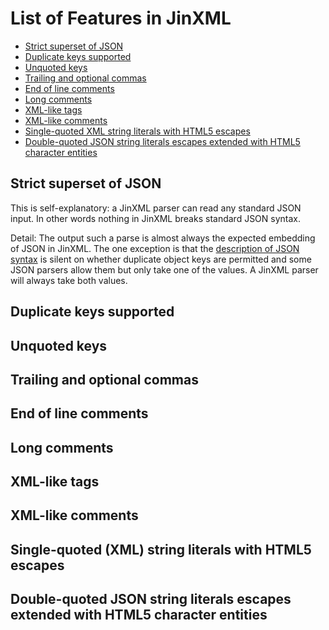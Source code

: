 # List of Features in JinXML

* [Strict superset of JSON](#strict-superset-of-json)
* [Duplicate keys supported](#duplicate-keys-supported)
* [Unquoted keys](#unquoted-keys)
* [Trailing and optional commas](#trailing-and-optional-commas)
* [End of line comments](#end-of-line-comments)
* [Long comments](#long-comments)
* [XML-like tags](#xml-like-tags)
* [XML-like comments](#xml-like-comments)
* [Single-quoted XML string literals with HTML5 escapes](#single-quoted-xml-string-literals-with-html5-escapes)
* [Double-quoted JSON string literals escapes extended with HTML5 character entities](#double-quoted-json-string-literals-escapes-extended-with-html5-character-entities)

## Strict superset of JSON
This is self-explanatory: a JinXML parser can read any standard JSON input. In other words nothing in JinXML breaks standard JSON syntax. 

Detail: The output such a parse is almost always the expected embedding of JSON in JinXML. The one exception is that the [description of JSON syntax](https://json.org) is silent on whether duplicate object keys are permitted and some JSON parsers allow them but only take one of the values. A JinXML parser will always take both values.

## Duplicate keys supported



## Unquoted keys

## Trailing and optional commas

## End of line comments

## Long comments

## XML-like tags

## XML-like comments

## Single-quoted (XML) string literals with HTML5 escapes

## Double-quoted JSON string literals escapes extended with HTML5 character entities
